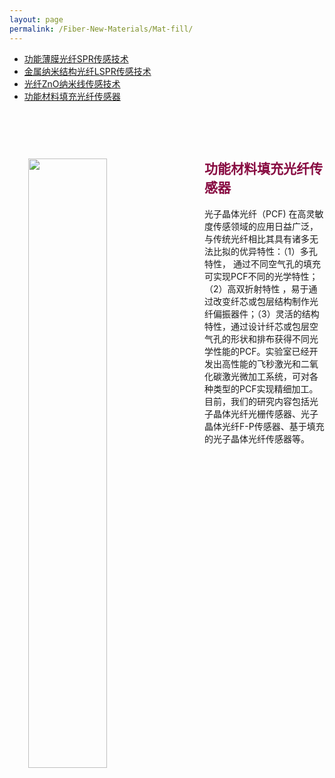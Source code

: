 ```yaml
---
layout: page
permalink: /Fiber-New-Materials/Mat-fill/
---
```


<div class="navbar center fifth">
<ul>
    <li><a href="{{ "/Fiber-New-Materials" | prepend: site.baseurl }}">功能薄膜光纤SPR传感技术</a></li>
    <li><a href="{{ "/Mat-LSPR" | prepend: "/Fiber-New-Materials" | prepend: site.baseurl }}">金属纳米结构光纤LSPR传感技术</a></li>
    <li><a href="{{ "/Mat-ZnO" | prepend: "/Fiber-New-Materials" | prepend: site.baseurl }}">光纤ZnO纳米线传感技术</a></li>
    <li class="active"><a href="{{ "/Mat-fill" | prepend: "/Fiber-New-Materials" | prepend: site.baseurl }}">功能材料填充光纤传感器</a></li>
</ul>
</div>
<br>

<div class="wrap clearfix">
    <img src="{{ site.baseurl }}/images/PCF-D.jpg" style="float: left; width: 50%; margin: 15px; padding: 15px;" >
    <h2 style="color: #870A40;padding-top: 1.9rem;">功能材料填充光纤传感器</h2> 
    <ul>
    光子晶体光纤（PCF) 在高灵敏度传感领域的应用日益广泛，与传统光纤相比其具有诸多无法比拟的优异特性：（1）多孔特性， 通过不同空气孔的填充可实现PCF不同的光学特性；（2）高双折射特性 ，易于通过改变纤芯或包层结构制作光纤偏振器件；（3）灵活的结构特性，通过设计纤芯或包层空气孔的形状和排布获得不同光学性能的PCF。实验室已经开发出高性能的飞秒激光和二氧化碳激光微加工系统，可对各种类型的PCF实现精细加工。目前，我们的研究内容包括光子晶体光纤光栅传感器、光子晶体光纤F-P传感器、基于填充的光子晶体光纤传感器等。
    </ul>
</div>

